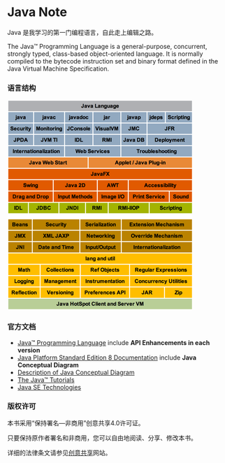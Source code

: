 # Java Note

Java 是我学习的第一门编程语言，自此走上编辑之路。

The Java™ Programming Language is a general-purpose, concurrent, strongly typed, class-based object-oriented language. It is normally compiled to the bytecode instruction set and binary format defined in the Java Virtual Machine Specification.

### 语言结构

[![cover](assets/img/doc/java/Java-Conceptual-Diagram-s.png)](assets/img/doc/java/Java-Conceptual-Diagram.png)


### 官方文档

* [Java™ Programming Language](http://docs.oracle.com/javase/8/docs/technotes/guides/language/index.html) include **API Enhancements in each version**
* [Java Platform Standard Edition 8 Documentation](http://docs.oracle.com/javase/8/docs/index.html) include **Java Conceptual Diagram**
* [Description of Java Conceptual Diagram](http://docs.oracle.com/javase/8/docs/technotes/guides/desc_jdk_structure.html)
* [The Java™ Tutorials](http://docs.oracle.com/javase/tutorial/index.html)
* [Java SE Technologies](http://www.oracle.com/technetwork/java/javase/tech/index.html)

### 版权许可

本书采用“保持署名—非商用”创意共享4.0许可证。

只要保持原作者署名和非商用，您可以自由地阅读、分享、修改本书。

详细的法律条文请参见[创意共享](http://creativecommons.org/licenses/by-nc/4.0/)网站。
